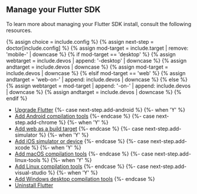 ## Manage your Flutter SDK

To learn more about managing your Flutter SDK install,
consult the following resources.

{% assign choice = include.config %}
{% assign next-step = doctor[include.config] %}
{% assign mod-target = include.target | remove: 'mobile-' | downcase %}
{% if mod-target == 'desktop' %}
  {% assign webtarget = include.devos | append: '-desktop' | downcase %}
  {% assign andtarget = include.devos | downcase %}
  {% assign mod-target = include.devos | downcase %}
{% elsif mod-target == 'web' %}
  {% assign andtarget = 'web-on-' | append: include.devos | downcase %}
{% else %}
  {% assign webtarget = mod-target | append: '-on-' | append: include.devos | downcase %}
  {% assign andtarget = include.devos | downcase %}
{% endif %}

* [Upgrade Flutter][upgrade]
{%- case next-step.add-android %}
{%- when 'Y' %}
* [Add Android compilation tools](/platform-integration/android/setup)
{%- endcase %}
{%- case next-step.add-chrome %}
{%- when 'Y' %}
* [Add web as a build target](/platform-integration/web/setup)
{%- endcase %}
{%- case next-step.add-simulator %}
{%- when 'Y' %}
* [Add iOS simulator or device](/platform-integration/ios/setup)
{%- endcase %}
{%- case next-step.add-xcode %}
{%- when 'Y' %}
* [Add macOS compilation tools](/platform-integration/macos/setup)
{%- endcase %}
{%- case next-step.add-linux-tools %}
{%- when 'Y' %}
* [Add Linux compilation tools](/platform-integration/linux/install-linux/install-linux-from-{{mod-target}})
{%- endcase %}
{%- case next-step.add-visual-studio %}
{%- when 'Y' %}
* [Add Windows desktop compilation tools](/platform-integration/windows/setup)
{%- endcase %}
* [Uninstall Flutter][uninstall]

[upgrade]: /install/upgrade
[uninstall]: /install/uninstall?tab-save-dev-os={{include.devos}}
